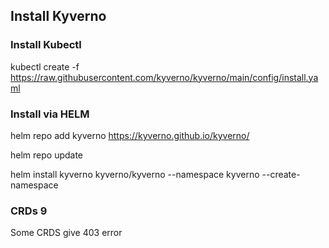 ## Install Kyverno

### Install Kubectl

kubectl create -f https://raw.githubusercontent.com/kyverno/kyverno/main/config/install.yaml

### Install via HELM

helm repo add kyverno https://kyverno.github.io/kyverno/

helm repo update

helm install kyverno kyverno/kyverno --namespace kyverno --create-namespace

### CRDs 9 

Some CRDS give 403 error

